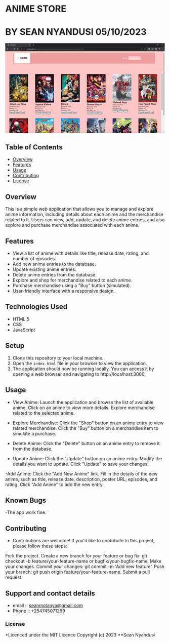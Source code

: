 #   ANIME STORE 
#   BY SEAN NYANDUSI 05/10/2023
![Project Image](images/project_image.png)

## Table of Contents

- [Overview](#features)
- [Features](#getting-started)
- [Usage](#usage)
- [Contributing](#contributing)
- [License](#license)


## Overview
This is a simple web application that allows you to manage and explore anime information, including details about each anime and the merchandise related to it. Users can view, add, update, and delete anime entries, and also explore and purchase merchandise associated with each anime.

## Features
- View a list of anime with details like title, release date, rating, and number of episodes.
- Add new anime entries to the database.
- Update existing anime entries.
- Delete anime entries from the database.
- Explore and shop for merchandise related to each anime.
- Purchase merchandise using a "Buy" button (simulated).
- User-friendly interface with a responsive design.

## Technologies Used
- HTML 5
- CSS
- JavaScript

## Setup
1. Clone this repository to your local machine.
2. Open the `index.html` file in your browser to view the application.
3. The application should now be running locally. You can access it by opening a web browser and navigating to http://localhost:3000.


## Usage
- View Anime:
 Launch the application and browse the list of available anime.
 Click on an anime to view more details.
 Explore merchandise related to the selected anime.

- Explore Merchandise:
 Click the "Shop" button on an anime entry to view related merchandise.
 Click the "Buy" button on a merchandise item to simulate a purchase.

- Delete Anime:
  Click the "Delete" button on an anime entry to remove it from the database.

- Update Anime:
  Click the "Update" button on an anime entry.
  Modify the details you want to update.
  Click "Update" to save your changes.

-Add Anime:
 Click the "Add New Anime" link.
 Fill in the details of the new anime, such as title, release date, description, poster URL,  episodes, and rating.
 Click "Add Anime" to add the new entry.

## Known Bugs
-The app work fine.
## Contributing
- Contributions are welcome! If you'd like to contribute to this project, please follow these steps:

 Fork the project.
 Create a new branch for your feature or bug fix: git checkout -b feature/your-feature-name or bugfix/your-bugfix-name.
 Make your changes.
 Commit your changes: git commit -m 'Add new feature'.
 Push your branch: git push origin feature/your-feature-name.
 Submit a pull request.

## Support and contact details
- email :: seanmotanya@gmail.com
- Phone :: +254745071299

### License
*Licenced under the MIT Licence
Copyright (c) 2023 **Sean Nyandusi